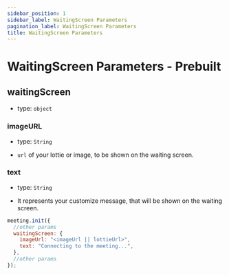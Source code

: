 ```yaml
---
sidebar_position: 1
sidebar_label: WaitingScreen Parameters
pagination_label: WaitingScreen Parameters
title: WaitingScreen Parameters
---
```


# WaitingScreen Parameters - Prebuilt

<div class="sdk-api-ref-only-h4">

## waitingScreen

- type: `object`

### imageURL

- type: `String`

- `url` of your lottie or image, to be shown on the waiting screen.

### text

- type: `String`

- It represents your customize message, that will be shown on the waiting screen.

```js
meeting.init({
  //other params
  waitingScreen: {
    imageUrl: "<imageUrl || lottieUrl>",
    text: "Connecting to the meeting...",
  },
  //other params
});
```

</div>
